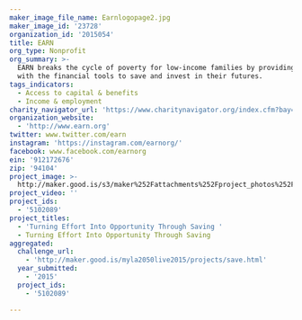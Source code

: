 ```yaml
---
maker_image_file_name: Earnlogopage2.jpg
maker_image_id: '23728'
organization_id: '2015054'
title: EARN
org_type: Nonprofit
org_summary: >-
  EARN breaks the cycle of poverty for low-income families by providing them
  with the financial tools to save and invest in their futures.
tags_indicators:
  - Access to capital & benefits
  - Income & employment
charity_navigator_url: 'https://www.charitynavigator.org/index.cfm?bay=search.profile&ein=912172676'
organization_website:
  - 'http://www.earn.org'
twitter: www.twitter.com/earn
instagram: 'https://instagram.com/earnorg/'
facebook: www.facebook.com/earnorg
ein: '912172676'
zip: '94104'
project_image: >-
  http://maker.good.is/s3/maker%252Fattachments%252Fproject_photos%252Fimages%252F23728%252Fdisplay%252FEarnlogopage2.jpg=c570x385
project_video: ''
project_ids:
  - '5102089'
project_titles:
  - 'Turning Effort Into Opportunity Through Saving '
  - Turning Effort Into Opportunity Through Saving
aggregated:
  challenge_url:
    - 'http://maker.good.is/myla2050live2015/projects/save.html'
  year_submitted:
    - '2015'
  project_ids:
    - '5102089'

---
```


